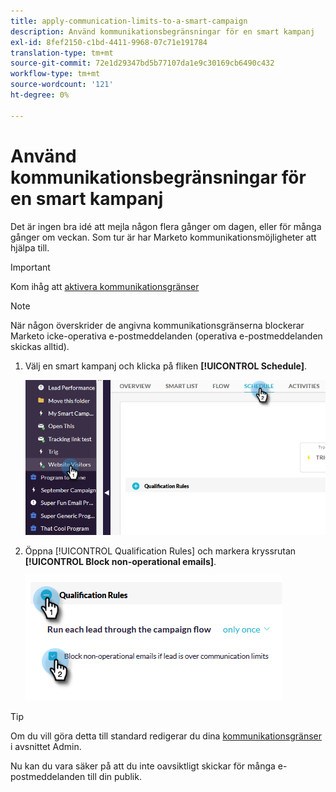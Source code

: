 ```yaml
---
title: apply-communication-limits-to-a-smart-campaign
description: Använd kommunikationsbegränsningar för en smart kampanj
exl-id: 8fef2150-c1bd-4411-9968-07c71e191784
translation-type: tm+mt
source-git-commit: 72e1d29347bd5b77107da1e9c30169cb6490c432
workflow-type: tm+mt
source-wordcount: '121'
ht-degree: 0%

---
```


# Använd kommunikationsbegränsningar för en smart kampanj

Det är ingen bra idé att mejla någon flera gånger om dagen, eller för många gånger om veckan. Som tur är har Marketo kommunikationsmöjligheter att hjälpa till.

>[!IMPORTANT]
>
>Kom ihåg att [aktivera kommunikationsgränser](https://docs.marketo.com/display/DOCS/Enable+Communication+Limits)

>[!NOTE]
>
>När någon överskrider de angivna kommunikationsgränserna blockerar Marketo icke-operativa e-postmeddelanden (operativa e-postmeddelanden skickas alltid).

1. Välj en smart kampanj och klicka på fliken **[!UICONTROL Schedule]**.

   ![Bild ett](/help/sky/assets/smart-campaigns/apply-communication-limits-to-a-smart-campaign/apply-communication-limits-to-a-smart-campaign-1.png)

1. Öppna [!UICONTROL Qualification Rules] och markera kryssrutan **[!UICONTROL Block non-operational emails]**.

   ![Bild två](/help/sky/assets/smart-campaigns/apply-communication-limits-to-a-smart-campaign/apply-communication-limits-to-a-smart-campaign-2.png)

>[!TIP]
>
>Om du vill göra detta till standard redigerar du dina [kommunikationsgränser](https://docs.marketo.com/display/DOCS/Enable+Communication+Limits) i avsnittet Admin.

Nu kan du vara säker på att du inte oavsiktligt skickar för många e-postmeddelanden till din publik.
